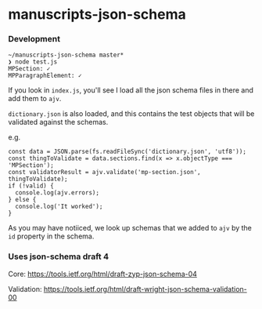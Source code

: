 # manuscripts-json-schema

### Development

```
~/manuscripts-json-schema master*
❯ node test.js
MPSection: ✓
MPParagraphElement: ✓
```

If you look in `index.js`, you'll see I load all the json schema files in there and
add them to `ajv`.

`dictionary.json` is also loaded, and this contains the test objects that will
be validated against the schemas.

e.g.
```
const data = JSON.parse(fs.readFileSync('dictionary.json', 'utf8'));
const thingToValidate = data.sections.find(x => x.objectType === 'MPSection');
const validatorResult = ajv.validate('mp-section.json', thingToValidate);
if (!valid) {
  console.log(ajv.errors);
} else {
  console.log('It worked');
}
```

As you may have notiiced, we look up schemas that we added to `ajv` by the `id`
property in the schema.


### Uses json-schema draft 4

Core: https://tools.ietf.org/html/draft-zyp-json-schema-04

Validation: https://tools.ietf.org/html/draft-wright-json-schema-validation-00
